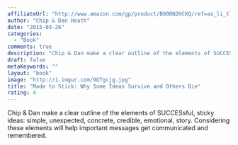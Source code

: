 ```yaml
---
affiliateUrl: "http://www.amazon.com/gp/product/B000N2HCKQ/ref=as_li_tl?ie=UTF8&camp=1789&creative=390957&creativeASIN=B000N2HCKQ&linkCode=as2&tag=jaktre-20&linkId=P3Z6A427B7JDXGX6"
author: "Chip & Dan Heath"
date: "2015-03-26"
categories:
  - "Book"
comments: true
description: "Chip & Dan make a clear outline of the elements of SUCCESsful, sticky ideas: simple, unexpected, concrete, credible, emotional, story.  Considering th"
draft: false
metaKeywords: ""
layout: "book"
image: "http://i.imgur.com/9QTgcjg.jpg"
title: "Made to Stick: Why Some Ideas Survive and Others Die"
rating: 4
---
```


Chip & Dan make a clear outline of the elements of SUCCESsful, sticky ideas: simple, unexpected, concrete, credible, emotional, story.  Considering these elements will help important messages get communicated and remembered.
